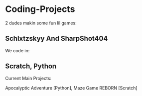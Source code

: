 # Coding-Projects
2 dudes makin some fun lil games:

  Schlxtzskyy
  And
  SharpShot404
-----------------------------------------
We code in:

  Scratch,
  Python
-----------------------------------------
Current Main Projects:

  Apocalyptic Adventure  [Python],
  Maze Game REBORN  [Scratch]
